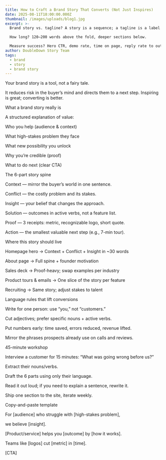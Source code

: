 ```yaml
---
title: How to Craft a Brand Story That Converts (Not Just Inspires)
date: 2025-08-11T18:00:00.000Z
thumbnail: /images/uploads/blog1.jpg
excerpt: >-
  Brand story vs. tagline? A story is a sequence; a tagline is a label.

  How long? 120–200 words above the fold, deeper sections below.

  Measure success? Hero CTR, demo rate, time on page, reply rate to outbound using the same story.
author: DoubleDown Story Team
tags:
  - brand
  - story
  - brand story
---
```

Your brand story is a tool, not a fairy tale.

It reduces risk in the buyer’s mind and directs them to a next step. Inspiring is great; converting is better.



What a brand story really is

A structured explanation of value:

Who you help (audience & context)

What high-stakes problem they face

What new possibility you unlock

Why you’re credible (proof)

What to do next (clear CTA)



The 6-part story spine

Context — mirror the buyer’s world in one sentence.

Conflict — the costly problem and its stakes.

Insight — your belief that changes the approach.

Solution — outcomes in active verbs, not a feature list.

Proof — 3 receipts: metric, recognizable logo, short quote.

Action — the smallest valuable next step (e.g., 7-min tour).



Where this story should live

Homepage hero → Context + Conflict + Insight in ~30 words

About page → Full spine + founder motivation

Sales deck → Proof-heavy; swap examples per industry

Product tours & emails → One slice of the story per feature

Recruiting → Same story; adjust stakes to talent



Language rules that lift conversions

Write for one person: use “you,” not “customers.”

Cut adjectives; prefer specific nouns + active verbs.

Put numbers early: time saved, errors reduced, revenue lifted.

Mirror the phrases prospects already use on calls and reviews.



45-minute workshop

Interview a customer for 15 minutes: “What was going wrong before us?”

Extract their nouns/verbs.

Draft the 6 parts using only their language.

Read it out loud; if you need to explain a sentence, rewrite it.

Ship one section to the site, iterate weekly.



Copy-and-paste template

For \[audience] who struggle with \[high-stakes problem],

we believe \[insight].

\[Product/service] helps you \[outcome] by \[how it works].

Teams like \[logos] cut \[metric] in \[time].

\[CTA]
